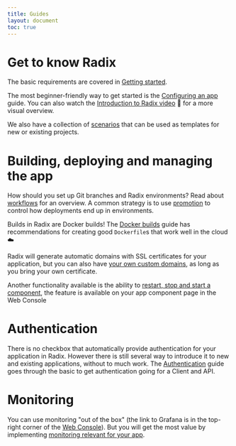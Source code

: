 ```yaml
---
title: Guides
layout: document
toc: true
---
```


# Get to know Radix

The basic requirements are covered in [Getting started](guides/getting-started/).

The most beginner-friendly way to get started is the [Configuring an app](guides/configure-an-app/) guide. You can also watch the [Introduction to Radix video](https://statoilsrm.sharepoint.com/portals/hub/_layouts/15/PointPublishing.aspx?app=video&p=p&chid=653b6223-6ef5-4e5b-8388-ca8c77da4c7a&vid=3a64412f-0227-489d-9fda-f5f9845aacae) 🎥 for a more visual overview.

We also have a collection of [scenarios](guides/scenarios/) that can be used as templates for new or existing projects.

# Building, deploying and managing the app

How should you set up Git branches and Radix environments? Read about [workflows](guides/workflows/) for an overview. A common strategy is to use [promotion](guides/deployment-promotion) to control how deployments end up in environments.

Builds in Radix are Docker builds! The [Docker builds](guides/docker/) guide has recommendations for creating good `Dockerfile`s that work well in the cloud ☁️

Radix will generate automatic domains with SSL certificates for your application, but you can also have [your own custom domains](guides/external-alias), as long as you bring your own certificate.

Another functionality available is the ability to [restart, stop and start a component](guides/component-start-stop-restart/), the feature is available on your app component page in the Web Console

# Authentication

There is no checkbox that automatically provide authentication for your application in Radix. However there is still several way to introduce it to new and existing applications, without to much work. The [Authentication](guides/authentication/) guide goes through the basic to get authentication going for a Client and API. 

# Monitoring

You can use monitoring "out of the box" (the link to Grafana is in the top-right corner of the [Web Console](https://console.radix.equinor.com)). But you will get the most value by implementing [monitoring relevant for your app](guides/monitoring).
